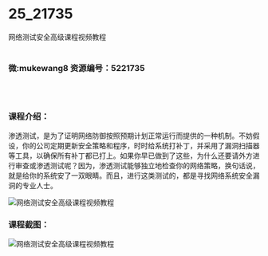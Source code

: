 # 25_21735
网络测试安全高级课程视频教程
<br/></br>
<h3>微:mukewang8 资源编号：5221735</h3>
<br/></br>
<h3>课程介绍：</h3>
<p>渗透测试，是为了证明网络防御按照预期计划正常运行而提供的一种机制。不妨假设，你的公司定期更新安全策略和程序，时时给系统打补丁，并采用了漏洞扫描器等工具，以确保所有补丁都已打上。如果你早已做到了这些，为什么还要请外方进行审查或渗透测试呢？因为，渗透测试能够独立地检查你的网络策略，换句话说，就是给你的系统安了一双眼睛。而且，进行这类测试的，都是寻找网络系统安全漏洞的专业人士。</p>
<p><img src="https://www.ko996.com/wp-content/uploads/img/2021/11/1-57-300x208.png" alt="网络测试安全高级课程视频教程"></p>
<div class="info-desc">
<h3>课程截图：</h3>
<p><img src="https://www.ko996.com/wp-content/uploads/img/2021/11/2-41.png" alt="网络测试安全高级课程视频教程"></p>


			
</div>
